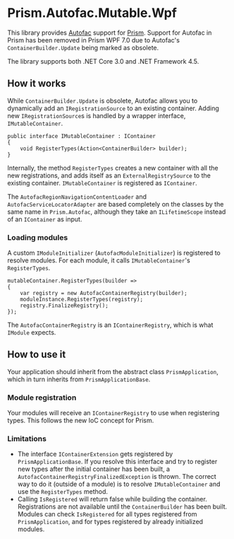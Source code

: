 # Prism.Autofac.Mutable.Wpf

This library provides [Autofac](https://github.com/autofac/Autofac) support for [Prism](https://github.com/PrismLibrary/Prism/). Support for Autofac in Prism has been removed in Prism WPF 7.0 due to Autofac's `ContainerBuilder.Update` being marked as obsolete.

The library supports both .NET Core 3.0 and .NET Framework 4.5.

## How it works

While `ContainerBuilder.Update` is obsolete, Autofac allows you to dynamically add an `IRegistrationSource` to an existing container. Adding new `IRegistrationSource`s is handled by a wrapper interface, `IMutableContainer`.
```
public interface IMutableContainer : IContainer
{
    void RegisterTypes(Action<ContainerBuilder> builder);
}
```
Internally, the method `RegisterTypes` creates a new container with all the new registrations, and adds itself as an `ExternalRegistrySource` to the existing container. `IMutableContainer` is registered as `IContainer`.

The `AutofacRegionNavigationContentLoader` and `AutofacServiceLocatorAdapter` are based completely on the classes by the same name in `Prism.Autofac`, although they take an `ILifetimeScope` instead of an `IContainer` as input.

### Loading modules
A custom `IModuleInitializer` (`AutofacModuleInitializer`) is registered to resolve modules. For each module, it calls `IMutableContainer`'s `RegisterTypes`.
```
mutableContainer.RegisterTypes(builder =>
{
    var registry = new AutofacContainerRegistry(builder);
    moduleInstance.RegisterTypes(registry);
    registry.FinalizeRegistry();
});
```
The `AutofacContainerRegistry` is an `IContainerRegistry`, which is what `IModule` expects.

## How to use it
Your application should inherit from the abstract class `PrismApplication`, which in turn inherits from `PrismApplicationBase`.

### Module registration
Your modules will receive an `IContainerRegistry` to use when registering types. This follows the new IoC concept for Prism.

### Limitations
- The interface `IContainerExtension` gets registered by `PrismApplicationBase`. If you resolve this interface and try to register new types after the initial container has been built, a `AutofacContainerRegistryFinalizedException` is thrown. The correct way to do it (outside of a module) is to resolve `IMutableContainer` and use the `RegisterTypes` method.
- Calling `IsRegistered` will return false while building the container. Registrations are not available until the `ContainerBuilder` has been built. Modules can check `IsRegistered` for all types registered from `PrismApplication`, and for types registered by already initialized modules.